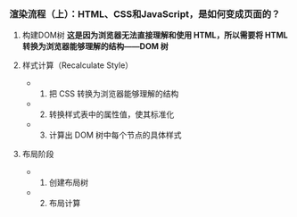 ### 渲染流程（上）：HTML、CSS和JavaScript，是如何变成页面的？

1. 构建DOM树
<strong>这是因为浏览器无法直接理解和使用 HTML，所以需要将 HTML 转换为浏览器能够理解的结构——DOM 树</strong>
2. 样式计算（Recalculate Style）

    - 1. 把 CSS 转换为浏览器能够理解的结构
    - 2. 转换样式表中的属性值，使其标准化
    - 3. 计算出 DOM 树中每个节点的具体样式

3. 布局阶段
    - 1. 创建布局树
    - 2. 布局计算

